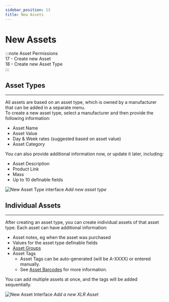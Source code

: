 ```yaml
---
sidebar_position: 13
title: New Assets
---
```

# New Assets

:::note Asset Permissions  
17 - Create new Asset  
18 - Create new Asset Type  
:::

## Asset Types
---
All assets are based on an asset type, which is owned by a manufacturer that can be added in a separate menu.  
To create a new asset type, select a manufacturer and then provide the following information:  
- Asset Name
- Asset Value
- Day & Week rates (suggested based on asset value)
- Asset Category

You can also provide additional information now, or update it later, including:
- Asset Description
- Product Link
- Mass
- Up to 10 definable fields

![New Asset Type interface](/img/tutorial/assets/assets-new-type.png "Add new asset type to Demo Hire Services")
*Add new asset type*

## Individual Assets
---
After creating an asset type, you can create individual assets of that asset type.
Each asset can have additional information:
- Asset notes, eg when the asset was purchased
- Values for the asset type definable fields
- [Asset Groups](./asset-groups)
- Asset Tags
  - Asset Tags can be auto-generated (will be A-XXXX) or entered manually.
  - See [Asset Barcodes](./asset-barcodes) for more information.

You can add multiple assets at once, and the tags will be added sequentially.

![New Asset Interface](/img/tutorial/assets/assets-new-xlr.png "Add a new XLR asset to Demo Hire Services")
*Add a new XLR Asset*